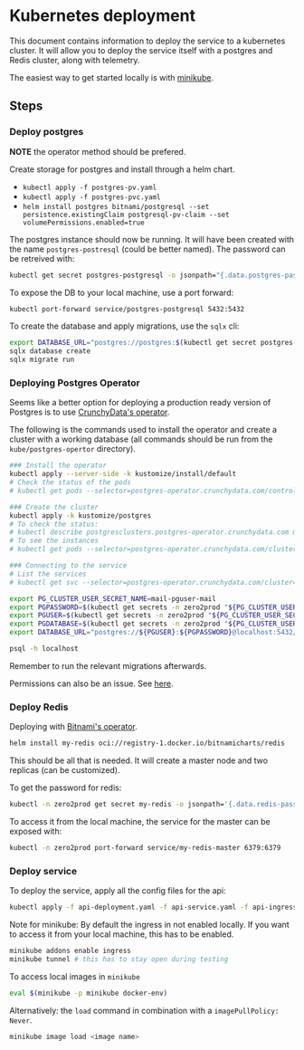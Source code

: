 # Kubernetes deployment

This document contains information to deploy the service to a kubernetes cluster.
It will allow you to deploy the service itself with a postgres and Redis cluster,
along with telemetry.

The easiest way to get started locally is with [minikube](https://minikube.sigs.k8s.io/docs/).

## Steps

### Deploy postgres

**NOTE** the operator method should be prefered.

Create storage for postgres and install through a helm chart.

- `kubectl apply -f postgres-pv.yaml`
- `kubectl apply -f postgres-pvc.yaml`
- `helm install postgres bitnami/postgresql --set persistence.existingClaim postgresql-pv-claim --set volumePermissions.enabled=true`

The postgres instance should now be running. It will have been created with the name `postgres-postresql` (could be better named).
The password can be retreived with:

```sh
kubectl get secret postgres-postgresql -o jsonpath="{.data.postgres-password}" | base64 --decode
```

To expose the DB to your local machine, use a port forward:

```sh
kubectl port-forward service/postgres-postgresql 5432:5432
```

To create the database and apply migrations, use the `sqlx` cli:

```sh
export DATABASE_URL="postgres://postgres:$(kubectl get secret postgres-postgresql -o jsonpath="{.data.postgres-password}" | base64 --decode)@localhost:5432/newsletter"
sqlx database create
sqlx migrate run
```

### Deploying Postgres Operator

Seems like a better option for deploying a production ready version of Postgres is to use [CrunchyData's operator](https://access.crunchydata.com/documentation/postgres-operator/latest/tutorials/basic-setup).

The following is the commands used to install the operator and create a cluster with a working database (all commands should be run from the `kube/postgres-opertor` directory).

```sh
### Install the operator
kubectl apply --server-side -k kustomize/install/default
# Check the status of the pods
# kubectl get pods --selector=postgres-operator.crunchydata.com/control-plane=postgres-operator --field-selector=status.phase=Running

### Create the cluster
kubectl apply -k kustomize/postgres
# To check the status:
# kubectl describe postgresclusters.postgres-operator.crunchydata.com mail
# To see the instances
# kubectl get pods --selector=postgres-operator.crunchydata.com/cluster=mail,postgres-operator.crunchydata.com/instance

### Connecting to the service
# List the services
# kubectl get svc --selector=postgres-operator.crunchydata.com/cluster=mail

export PG_CLUSTER_USER_SECRET_NAME=mail-pguser-mail
export PGPASSWORD=$(kubectl get secrets -n zero2prod "${PG_CLUSTER_USER_SECRET_NAME}" -o go-template='{{.data.password | base64decode}}')
export PGUSER=$(kubectl get secrets -n zero2prod "${PG_CLUSTER_USER_SECRET_NAME}" -o go-template='{{.data.user | base64decode}}')
export PGDATABASE=$(kubectl get secrets -n zero2prod "${PG_CLUSTER_USER_SECRET_NAME}" -o go-template='{{.data.dbname | base64decode}}')
export DATABASE_URL="postgres://${PGUSER}:${PGPASSWORD}@localhost:5432/${PGDATABASE}"

psql -h localhost
```

Remember to run the relevant migrations afterwards.

Permissions can also be an issue. See [here](https://access.crunchydata.com/documentation/postgres-operator/latest/tutorials/basic-setup/user-management#adjusting-privileges).

### Deploy Redis

Deploying with [Bitnami's operator](https://github.com/bitnami/charts/tree/main/bitnami/redis).

```sh
helm install my-redis oci://registry-1.docker.io/bitnamicharts/redis
```

This should be all that is needed. It will create a master node and two replicas (can be customized).

To get the password for redis:

```sh
kubectl -n zero2prod get secret my-redis -o jsonpath='{.data.redis-password}' | base64 --decode
```

To access it from the local machine, the service for the master can be exposed with:

```sh
kubectl -n zero2prod port-forward service/my-redis-master 6379:6379
```

### Deploy service

To deploy the service, apply all the config files for the api:

```sh
kubectl apply -f api-deployment.yaml -f api-service.yaml -f api-ingress.yaml
```

Note for minikube: By default the ingress in not enabled locally. If you want to access it from your local machine, this has to be enabled.

```sh
minikube addons enable ingress
minikube tunnel # this has to stay open during testing
```

To access local images in `minikube`

```sh
eval $(minikube -p minikube docker-env)
```

Alternatively: the `load` command in combination with a `imagePullPolicy: Never`.

```sh
minikube image load <image name>
```

